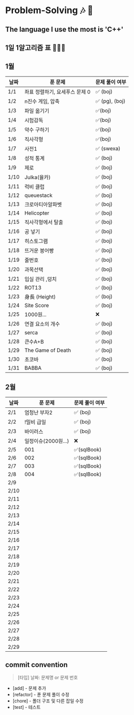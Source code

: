 # Problem-Solving 🎶 🎵

## The language I use the most is 'C++'

## 1일 1알고리즘 표 👩🏻‍💻

## 1월

| 날짜 | 푼 문제                        | 문제 풀이 여부 |
| ---- | ------------------------------ | -------------- |
| 1/1  | 좌표 정렬하기, 요세푸스 문제 0 | ✅ (boj)       |
| 1/2  | n진수 게임, 압축               | ✅ (pg), (boj) |
| 1/3  | 파일 옮기기                    | ✅(boj)        |
| 1/4  | 시험감독                       | ✅(boj)        |
| 1/5  | 약수 구하기                    | ✅(boj)        |
| 1/6  | 직사각형                       | ✅(boj)        |
| 1/7  | 사전1                          | ✅ (swexa)     |
| 1/8  | 성적 통계                      | ✅ (boj)       |
| 1/9  | 제로                           | ✅ (boj)       |
| 1/10 | Julka(율카)                    | ✅ (boj)       |
| 1/11 | 럭비 클럽                      | ✅ (boj)       |
| 1/12 | queuestack                     | ✅ (boj)       |
| 1/13 | 크로아티아알파벳               | ✅ (boj)       |
| 1/14 | Helicopter                     | ✅ (boj)       |
| 1/15 | 직사각형에서 탈출              | ✅ (boj)       |
| 1/16 | 공 넣기                        | ✅ (boj)       |
| 1/17 | 히스토그램                     | ✅ (boj)       |
| 1/18 | 뜨거운 붕어빵                  | ✅ (boj)       |
| 1/19 | 줄번호                         | ✅ (boj)       |
| 1/20 | 과목선택                       | ✅ (boj)       |
| 1/21 | 입실 관리 ,덩치                | ✅ (boj)       |
| 1/22 | ROT13                          | ✅ (boj)       |
| 1/23 | 身長 (Height)                  | ✅ (boj)       |
| 1/24 | Site Score                     | ✅ (boj)       |
| 1/25 | 1000원...                      | ❌             |
| 1/26 | 연결 요소의 개수               | ✅ (boj)       |
| 1/27 | serca                          | ✅ (boj)       |
| 1/28 | 큰수A+B                        | ✅ (boj)       |
| 1/29 | The Game of Death              | ✅ (boj)       |
| 1/30 | 초코바                         | ✅ (boj)       |
| 1/31 | BABBA                          | ✅ (boj)       |

## 2월

| 날짜 | 푼 문제             | 문제 풀이 여부 |
| ---- | ------------------- | -------------- |
| 2/1  | 엄청난 부자2        | ✅ (boj)       |
| 2/2  | !밀비 급일          | ✅ (boj)       |
| 2/3  | 바이러스            | ✅ (boj)       |
| 2/4  | 일정이슈(2000원...) | ❌             |
| 2/5  | 001                 | ✅(sqlBook)    |
| 2/6  | 002                 | ✅(sqlBook)    |
| 2/7  | 003                 | ✅(sqlBook)    |
| 2/8  | 004                 | ✅(sqlBook)    |
| 2/9  |                     |                |
| 2/10 |                     |                |
| 2/11 |                     |                |
| 2/12 |                     |                |
| 2/13 |                     |                |
| 2/14 |                     |                |
| 2/15 |                     |                |
| 2/16 |                     |                |
| 2/17 |                     |                |
| 2/18 |                     |                |
| 2/19 |                     |                |
| 2/20 |                     |                |
| 2/21 |                     |                |
| 2/22 |                     |                |
| 2/23 |                     |                |
| 2/24 |                     |                |
| 2/25 |                     |                |
| 2/26 |                     |                |
| 2/27 |                     |                |
| 2/28 |                     |                |
| 2/29 |                     |                |

## commit convention

> [타입] 날짜: 문제명 or 문제 번호

- [add] - 문제 추가
- [refactor] - 푼 문제 풀이 수정
- [chore] - 폴더 구조 및 다른 잡일 수정
- [test] - 테스트
